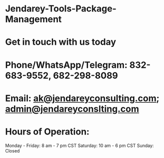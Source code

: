 # Jendarey-Tools-Package-Management
# Get in touch with us today
# Phone/WhatsApp/Telegram: 832-683-9552, 682-298-8089 
# Email: ak@jendareyconsulting.com; admin@jendareyconslting.com 
# Hours of Operation:
Monday - Friday: 8 am - 7 pm CST
Saturday: 10 am - 6 pm CST
Sunday: Closed
